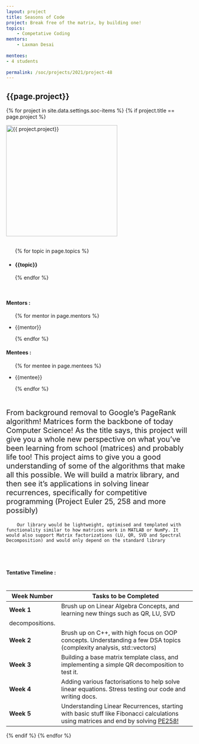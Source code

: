 ```yaml
---
layout: project
title: Seasons of Code
project: Break free of the matrix, by building one!
topics:
    - Competative Coding
mentors:
    - Laxman Desai     
    
mentees:
- 4 students   
    
permalink: /soc/projects/2021/project-48
---
```


<h2 class="display1 m-3 p-3 text-center">{{page.project}}</h2>

{% for project in site.data.settings.soc-items %}
{% if project.title == page.project %}
<div>
    <img src="{{ site.baseurl }}/{{ project.image }}"  width = "300" height="300" alt="{{ project.project}}" class="border rounded img-soc">
</div>
<div>
    <br>
    <ul>
        {% for topic in page.topics %}
        <li><h4 class="text-primary text-center">{{topic}}</h4></li>
        {% endfor %}
    </ul>
    <br>
    <h4 class="display3  ">Mentors :</h4> 
    <ul>
        {% for mentor in page.mentors %}
        <li><p class="lead">{{mentor}}</p></li>
        {% endfor %}
    </ul>
    <h4 class="display3  ">Mentees :</h4> 
    <ul>
        {% for mentee in page.mentees %}
        <li><p class="lead">{{mentee}}</p></li>
        {% endfor %}
    </ul>
</div>
<div>
    <p class="display3" style = "font-size:20px;" >
        <br>
        From background removal to Google’s PageRank algorithm! Matrices form the backbone of today Computer Science! As the title says, this project will give you a whole new perspective on what you’ve been learning from school (matrices) and probably life too! This project aims to give you a good understanding of some of the algorithms that make all this possible. We will build a matrix library, and then see it’s applications in solving linear recurrences, specifically for competitive programming (Project Euler 25, 258 and more possibly)

        Our library would be lightweight, optimised and templated with functionality similar to how matrices work in MATLAB or NumPy. It would also support Matrix factorizations (LU, QR, SVD and Spectral Decomposition) and would only depend on the standard library
  <br>
</div>
<div>
    <h4 class="display3" style="margin:40px 0px 40px 0px;">Tentative Timeline :</h4>
    <table class="table table-striped">
  <thead>
    <tr>
      <th>Week Number</th>
      <th>Tasks to be Completed</th>
    </tr>
  </thead>
  <tbody>
    <tr>
      <td><strong>Week 1</strong></td>
      <td>Brush up on Linear Algebra Concepts, and learning new things such as QR, LU, SVD</td>
    </tr>
    <tr>
      <td>decompositions.</td>
      <td>&nbsp;</td>
    </tr>
    <tr>
      <td><strong>Week 2</strong></td>
      <td>Brush up on C++, with high focus on OOP concepts. Understanding a few DSA topics (complexity analysis, std::vectors)</td>
    </tr>
    <tr>
      <td><strong>Week 3</strong></td>
      <td>Building a base matrix template class, and implementing a simple QR decomposition to test it.</td>
    </tr>
    <tr>
      <td><strong>Week 4</strong></td>
      <td>Adding various factorisations to help solve linear equations. Stress testing our code and writing docs.</td>
    </tr>
    <tr>
      <td><strong>Week 5</strong></td>
      <td>Understanding Linear Recurrences, starting with basic stuff like Fibonacci calculations using matrices and end by solving <a target="_blank" href="https://projecteuler.net/problem=258">PE258!</a></td>
    </tr>
  </tbody>
</table>
</div>

{% endif %}
{% endfor %}
